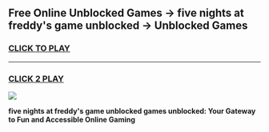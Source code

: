 
## Free Online Unblocked Games → five nights at freddy's game unblocked → Unblocked Games
<h3>
<a href="https://premium.freeplayer.one?title=five_nights_at_freddy's_game_unblocked&ref=21F">CLICK TO PLAY</a></h3>
<hr>

<h3>
<a href="https://premium.freeplayer.one?title=five_nights_at_freddy's_game_unblocked&ref=21F">CLICK 2 PLAY</a>
  
</h3>

<a href="https://premium.freeplayer.one?title=five_nights_at_freddy's_game_unblocked&ref=21F/"><img src="https://clearcache.store/games.png"></a>


**five nights at freddy's game unblocked games unblocked: Your Gateway to Fun and Accessible Online Gaming**
